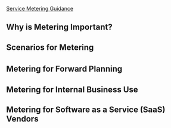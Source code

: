 [Service Metering Guidance](https://msdn.microsoft.com/library/dn589796.aspx)


## Why is Metering Important?

## Scenarios for Metering


## Metering for Forward Planning　



## Metering for Internal Business Use


## Metering for Software as a Service (SaaS) Vendors